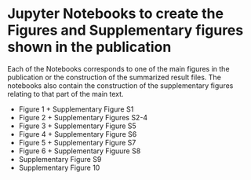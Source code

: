 # Jupyter Notebooks to create the Figures and Supplementary figures shown in the publication
Each of the Notebooks corresponds to one of the main figures in the publication or the construction of the summarized result files. The notebooks also contain the construction of the supplementary figures relating to that part of the main text.

* Figure 1 + Supplementary Figure S1
* Figure 2 + Supplementary Figures S2-4
* Figure 3 + Supplementary Figure S5
* Figure 4 + Supplementary Figure S6
* Figure 5 + Supplementary Figure S7
* Figure 6 + Supplementary Figuure S8
* Supplementary Figure S9
* Supplementary Figure 10
